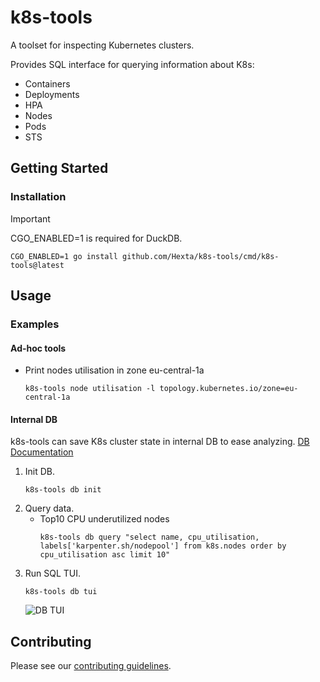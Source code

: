 # k8s-tools

A toolset for inspecting Kubernetes clusters.

Provides SQL interface for querying information about K8s:
* Containers
* Deployments
* HPA
* Nodes
* Pods
* STS

## Getting Started

### Installation

> [!IMPORTANT]
> CGO_ENABLED=1 is required for DuckDB.

```shell
CGO_ENABLED=1 go install github.com/Hexta/k8s-tools/cmd/k8s-tools@latest
```

## Usage

### Examples

#### Ad-hoc tools

* Print nodes utilisation in zone eu-central-1a
    ```shell
    k8s-tools node utilisation -l topology.kubernetes.io/zone=eu-central-1a
    ```

#### Internal DB

k8s-tools can save K8s cluster state in internal DB to ease analyzing.
[DB Documentation](docs/db/index.md)

1. Init DB.
    ```shell
    k8s-tools db init
    ```
2. Query data.
    * Top10 CPU underutilized nodes
      ```shell
      k8s-tools db query "select name, cpu_utilisation, labels['karpenter.sh/nodepool'] from k8s.nodes order by cpu_utilisation asc limit 10"
      ```
3. Run SQL TUI.
    ```shell
    k8s-tools db tui
    ```
   ![DB TUI](docs/db-tui-0.png)

## Contributing

Please see our [contributing guidelines](CONTRIBUTING.md).
